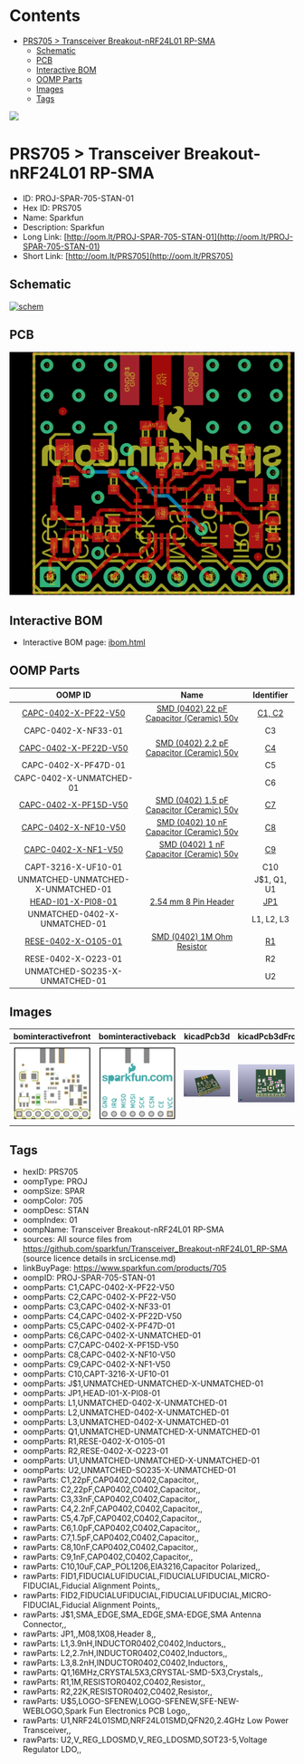 



Contents
========

* [PRS705 > Transceiver Breakout-nRF24L01 RP-SMA](#prs705--transceiver-breakout-nrf24l01-rp-sma)
	* [Schematic](#schematic)
	* [PCB](#pcb)
	* [Interactive BOM](#interactive-bom)
	* [OOMP Parts](#oomp-parts)
	* [Images](#images)
	* [Tags](#tags)
  
![][im]
# PRS705 > Transceiver Breakout-nRF24L01 RP-SMA

- ID: PROJ-SPAR-705-STAN-01
- Hex ID: PRS705
- Name: Sparkfun
- Description: Sparkfun
- Long Link: [http://oom.lt/PROJ-SPAR-705-STAN-01](http://oom.lt/PROJ-SPAR-705-STAN-01)
- Short Link: [http://oom.lt/PRS705](http://oom.lt/PRS705)

## Schematic
  
[![schem](eagleSchemImage.png)](eagleSchemImage.png)
## PCB
  
[![pcb](eagleImage.png)](eagleImage.png)
## Interactive BOM

- Interactive BOM page: [ibom.html](https://htmlpreview.github.io/?https://github.com/oomlout/oomlout_OOMP_projects/blob/main/PROJ-SPAR-705-STAN-01/kicad/bom/ibom.html)

## OOMP Parts
  

|OOMP ID|Name|Identifier|
| :---: | :---: | :---: |
|[CAPC-0402-X-PF22-V50](https://github.com/oomlout/oomlout_OOMP_parts/tree/main/CAPC-0402-X-PF22-V50/)|[SMD (0402) 22 pF Capacitor (Ceramic) 50v](https://github.com/oomlout/oomlout_OOMP_parts/tree/main/CAPC-0402-X-PF22-V50/)|[C1, C2](https://github.com/oomlout/oomlout_OOMP_parts/tree/main/CAPC-0402-X-PF22-V50/)|
|CAPC-0402-X-NF33-01||C3|
|[CAPC-0402-X-PF22D-V50](https://github.com/oomlout/oomlout_OOMP_parts/tree/main/CAPC-0402-X-PF22D-V50/)|[SMD (0402) 2.2 pF Capacitor (Ceramic) 50v](https://github.com/oomlout/oomlout_OOMP_parts/tree/main/CAPC-0402-X-PF22D-V50/)|[C4](https://github.com/oomlout/oomlout_OOMP_parts/tree/main/CAPC-0402-X-PF22D-V50/)|
|CAPC-0402-X-PF47D-01||C5|
|CAPC-0402-X-UNMATCHED-01||C6|
|[CAPC-0402-X-PF15D-V50](https://github.com/oomlout/oomlout_OOMP_parts/tree/main/CAPC-0402-X-PF15D-V50/)|[SMD (0402) 1.5 pF Capacitor (Ceramic) 50v](https://github.com/oomlout/oomlout_OOMP_parts/tree/main/CAPC-0402-X-PF15D-V50/)|[C7](https://github.com/oomlout/oomlout_OOMP_parts/tree/main/CAPC-0402-X-PF15D-V50/)|
|[CAPC-0402-X-NF10-V50](https://github.com/oomlout/oomlout_OOMP_parts/tree/main/CAPC-0402-X-NF10-V50/)|[SMD (0402) 10 nF Capacitor (Ceramic) 50v](https://github.com/oomlout/oomlout_OOMP_parts/tree/main/CAPC-0402-X-NF10-V50/)|[C8](https://github.com/oomlout/oomlout_OOMP_parts/tree/main/CAPC-0402-X-NF10-V50/)|
|[CAPC-0402-X-NF1-V50](https://github.com/oomlout/oomlout_OOMP_parts/tree/main/CAPC-0402-X-NF1-V50/)|[SMD (0402) 1 nF Capacitor (Ceramic) 50v](https://github.com/oomlout/oomlout_OOMP_parts/tree/main/CAPC-0402-X-NF1-V50/)|[C9](https://github.com/oomlout/oomlout_OOMP_parts/tree/main/CAPC-0402-X-NF1-V50/)|
|CAPT-3216-X-UF10-01||C10|
|UNMATCHED-UNMATCHED-X-UNMATCHED-01||J$1, Q1, U1|
|[HEAD-I01-X-PI08-01](https://github.com/oomlout/oomlout_OOMP_parts/tree/main/HEAD-I01-X-PI08-01/)|[2.54 mm 8 Pin Header](https://github.com/oomlout/oomlout_OOMP_parts/tree/main/HEAD-I01-X-PI08-01/)|[JP1](https://github.com/oomlout/oomlout_OOMP_parts/tree/main/HEAD-I01-X-PI08-01/)|
|UNMATCHED-0402-X-UNMATCHED-01||L1, L2, L3|
|[RESE-0402-X-O105-01](https://github.com/oomlout/oomlout_OOMP_parts/tree/main/RESE-0402-X-O105-01/)|[SMD (0402) 1M Ohm Resistor](https://github.com/oomlout/oomlout_OOMP_parts/tree/main/RESE-0402-X-O105-01/)|[R1](https://github.com/oomlout/oomlout_OOMP_parts/tree/main/RESE-0402-X-O105-01/)|
|RESE-0402-X-O223-01||R2|
|UNMATCHED-SO235-X-UNMATCHED-01||U2|

## Images
  
  

|bominteractivefront|bominteractiveback|kicadPcb3d|kicadPcb3dFront|kicadPcb3dBack|eagleImage|eagleSchemImage|pcbdraw|pcbdrawback|
| :---: | :---: | :---: | :---: | :---: | :---: | :---: | :---: | :---: |
|[![bominteractivefront](bomFront_140.png)](bomFront.png)|[![bominteractiveback](bomBack_140.png)](bomBack.png)|[![kicadPcb3d](kicadPcb3d_140.png)](kicadPcb3d.png)|[![kicadPcb3dFront](kicadPcb3dFront_140.png)](kicadPcb3dFront.png)|[![kicadPcb3dBack](kicadPcb3dBack_140.png)](kicadPcb3dBack.png)|[![eagleImage](eagleImage_140.png)](eagleImage.png)|[![eagleSchemImage](eagleSchemImage_140.png)](eagleSchemImage.png)|[![pcbdraw](pcbdraw_140.png)](pcbdraw.png)|[![pcbdrawback](pcbdrawBack_140.png)](pcbdrawBack.png)|

## Tags

- hexID: PRS705
- oompType: PROJ
- oompSize: SPAR
- oompColor: 705
- oompDesc: STAN
- oompIndex: 01
- oompName: Transceiver Breakout-nRF24L01 RP-SMA
- sources: All source files from https://github.com/sparkfun/Transceiver_Breakout-nRF24L01_RP-SMA (source licence details in srcLicense.md)
- linkBuyPage: https://www.sparkfun.com/products/705
- oompID: PROJ-SPAR-705-STAN-01
- oompParts: C1,CAPC-0402-X-PF22-V50
- oompParts: C2,CAPC-0402-X-PF22-V50
- oompParts: C3,CAPC-0402-X-NF33-01
- oompParts: C4,CAPC-0402-X-PF22D-V50
- oompParts: C5,CAPC-0402-X-PF47D-01
- oompParts: C6,CAPC-0402-X-UNMATCHED-01
- oompParts: C7,CAPC-0402-X-PF15D-V50
- oompParts: C8,CAPC-0402-X-NF10-V50
- oompParts: C9,CAPC-0402-X-NF1-V50
- oompParts: C10,CAPT-3216-X-UF10-01
- oompParts: J$1,UNMATCHED-UNMATCHED-X-UNMATCHED-01
- oompParts: JP1,HEAD-I01-X-PI08-01
- oompParts: L1,UNMATCHED-0402-X-UNMATCHED-01
- oompParts: L2,UNMATCHED-0402-X-UNMATCHED-01
- oompParts: L3,UNMATCHED-0402-X-UNMATCHED-01
- oompParts: Q1,UNMATCHED-UNMATCHED-X-UNMATCHED-01
- oompParts: R1,RESE-0402-X-O105-01
- oompParts: R2,RESE-0402-X-O223-01
- oompParts: U1,UNMATCHED-UNMATCHED-X-UNMATCHED-01
- oompParts: U2,UNMATCHED-SO235-X-UNMATCHED-01
- rawParts: C1,22pF,CAP0402,C0402,Capacitor,,
- rawParts: C2,22pF,CAP0402,C0402,Capacitor,,
- rawParts: C3,33nF,CAP0402,C0402,Capacitor,,
- rawParts: C4,2.2nF,CAP0402,C0402,Capacitor,,
- rawParts: C5,4.7pF,CAP0402,C0402,Capacitor,,
- rawParts: C6,1.0pF,CAP0402,C0402,Capacitor,,
- rawParts: C7,1.5pF,CAP0402,C0402,Capacitor,,
- rawParts: C8,10nF,CAP0402,C0402,Capacitor,,
- rawParts: C9,1nF,CAP0402,C0402,Capacitor,,
- rawParts: C10,10uF,CAP_POL1206,EIA3216,Capacitor Polarized,,
- rawParts: FID1,FIDUCIALUFIDUCIAL,FIDUCIALUFIDUCIAL,MICRO-FIDUCIAL,Fiducial Alignment Points,,
- rawParts: FID2,FIDUCIALUFIDUCIAL,FIDUCIALUFIDUCIAL,MICRO-FIDUCIAL,Fiducial Alignment Points,,
- rawParts: J$1,SMA_EDGE,SMA_EDGE,SMA-EDGE,SMA Antenna Connector,,
- rawParts: JP1,,M08,1X08,Header 8,,
- rawParts: L1,3.9nH,INDUCTOR0402,C0402,Inductors,,
- rawParts: L2,2.7nH,INDUCTOR0402,C0402,Inductors,,
- rawParts: L3,8.2nH,INDUCTOR0402,C0402,Inductors,,
- rawParts: Q1,16MHz,CRYSTAL5X3,CRYSTAL-SMD-5X3,Crystals,,
- rawParts: R1,1M,RESISTOR0402,C0402,Resistor,,
- rawParts: R2,22K,RESISTOR0402,C0402,Resistor,,
- rawParts: U$5,LOGO-SFENEW,LOGO-SFENEW,SFE-NEW-WEBLOGO,Spark Fun Electronics PCB Logo,,
- rawParts: U1,NRF24L01SMD,NRF24L01SMD,QFN20,2.4GHz Low Power Transceiver,,
- rawParts: U2,V_REG_LDOSMD,V_REG_LDOSMD,SOT23-5,Voltage Regulator LDO,,



[im]: kicadPcb3d_450.png

